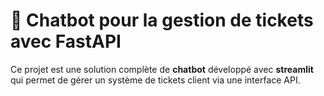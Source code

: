 # 🤖 Chatbot pour la gestion de tickets avec FastAPI

Ce projet est une solution complète de **chatbot** développé avec **streamlit** qui permet de gérer un système de tickets client via une interface API.
